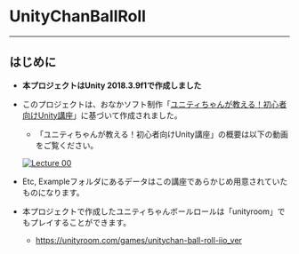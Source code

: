 # UnityChanBallRoll

--------------------------------------------------------------------------
## はじめに
- __本プロジェクトはUnity 2018.3.9f1で作成しました__
- このプロジェクトは、おなかソフト制作「[ユニティちゃんが教える！初心者向けUnity講座](https://www.udemy.com/unity-chan-tutorial-01/learn/v4/content)」に基づいて作成されました。

  - 「ユニティちゃんが教える！初心者向けUnity講座」の概要は以下の動画をご覧ください。

  [![Lecture 00](https://img.youtube.com/vi/97-_OnbwF5M/0.jpg)](https://www.youtube.com/watch?v=97-_OnbwF5M)

- Etc, Exampleフォルダにあるデータはこの講座であらかじめ用意されていたものになります。

- 本プロジェクトで作成したユニティちゃんボールロールは「unityroom」でもプレイすることができます。
  - https://unityroom.com/games/unitychan-ball-roll-iio_ver
